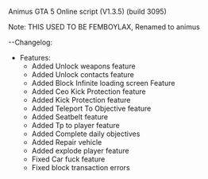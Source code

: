 
Animus GTA 5 Online script (V1.3.5)
(build 3095)

Note: THIS USED TO BE FEMBOYLAX, Renamed to animus

--Changelog:
+ Features:
    + Added Unlock weapons feature
    + Added Unlock contacts feature
    + Added Block Infinite loading screen Feature
    + Added Ceo Kick Protection feature
    + Added Kick Protection feature
    + Added Teleport To Objective feature
    + Added Seatbelt feature
    + Added Tp to player feature
    + Added Complete daily objectives
    + Added Repair vehicle
    + Added explode player feature
    + Fixed Car fuck feature
    + Fixed block transaction errors
